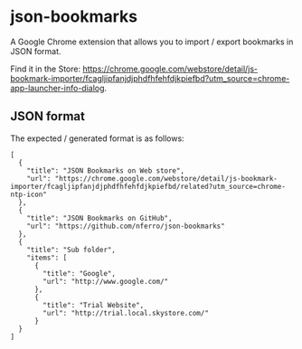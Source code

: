 # json-bookmarks 

A Google Chrome extension that allows you to import / export bookmarks in JSON format.

Find it in the Store: 
https://chrome.google.com/webstore/detail/js-bookmark-importer/fcagljipfanjdjphdfhfehfdjkpiefbd?utm_source=chrome-app-launcher-info-dialog.

## JSON format
The expected / generated format is as follows:
```
[
  {
    "title": "JSON Bookmarks on Web store",
    "url": "https://chrome.google.com/webstore/detail/js-bookmark-importer/fcagljipfanjdjphdfhfehfdjkpiefbd/related?utm_source=chrome-ntp-icon"
  },
  {
    "title": "JSON Bookmarks on GitHub",
    "url": "https://github.com/nferro/json-bookmarks"
  },
  {
    "title": "Sub folder",
    "items": [
      {
        "title": "Google",
        "url": "http://www.google.com/"
      },
      {
        "title": "Trial Website",
        "url": "http://trial.local.skystore.com/"
      }
  }
]
```
